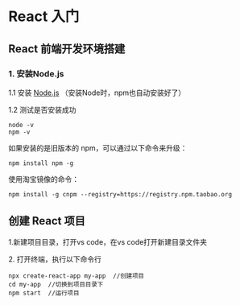 # React 入门

## React 前端开发环境搭建&#x20;

### 1. 安装Node.js&#x20;

1.1 安装 [Node.js](https://nodejs.org/en/) （安装Node时，npm也自动安装好了）&#x20;

1.2 测试是否安装成功

```
node -v
npm -v
```

如果安装的是旧版本的 npm，可以通过以下命令来升级：&#x20;

```
npm install npm -g
```

使用淘宝镜像的命令：&#x20;

```
npm install -g cnpm --registry=https://registry.npm.taobao.org
```

## 创建 React 项目

1.新建项目目录，打开vs code，在vs code打开新建目录文件夹

2\. 打开终端，执行以下命令行

```
npx create-react-app my-app  //创建项目
cd my-app  //切换到项目目录下
npm start  //运行项目
```

